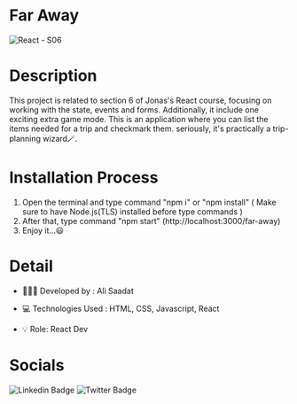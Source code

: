 # Far Away

![React - S06](https://github.com/ali36saadat/far-away/assets/139570075/78b6f3d7-b71d-491b-9e60-d08d35c21d5e)

# Description

This project is related to section 6 of Jonas's React course, focusing on working with the state, events and forms. Additionally, it include one exciting extra game mode. This is an application where you can list the items needed for a trip and checkmark them. seriously, it's practically a trip-planning wizard🪄.

# Installation Process

1. Open the terminal and type command "npm i" or "npm install" ( Make sure to have Node.js(TLS) installed before type commands )
2. After that, type command "npm start" (http://localhost:3000/far-away)
3. Enjoy it...😃

# Detail
  
- 👨🏻‍💻 Developed by : Ali Saadat

- 💻 Technologies Used : HTML, CSS, Javascript, React
  
- 💡 Role: React Dev

# Socials

![Linkedin Badge](https://img.shields.io/badge/Linkedin-0e76a8?style=for-the-badge&labelColor=white&logo=Linkedin&logoColor=0e76a8 )
![Twitter Badge](https://img.shields.io/badge/Twitter-white?style=for-the-badge&labelColor=black&logo=X&logoColor=white)
